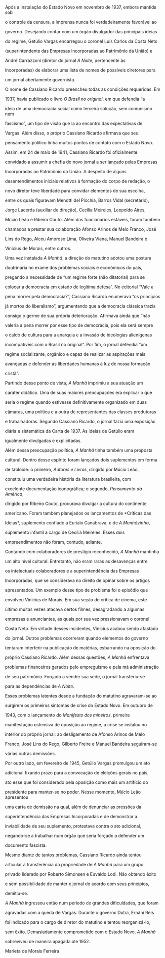 

Após a instalação do Estado Novo em novembro de 1937, embora mantida sob

o controle da censura, a imprensa nunca foi verdadeiramente favorável ao

governo. Desejando contar com um órgão divulgador das principais ideias

do regime, Getúlio Vargas encarregou o coronel Luís Carlos da Costa Neto

(superintendente das Empresas Incorporadas ao Patrimônio da União) e

André Carrazzoni (diretor do jornal *A Noite*, pertencente às

Incorporadas) de elaborar uma lista de nomes de possíveis diretores para

um jornal abertamente governista.



O nome de Cassiano Ricardo preencheu todas as condições requeridas. Em

1937, havia publicado o livro *O Brasil no original*, em que defendia “a

ideia de uma democracia social como terceira solução, sem comunismo nem

fascismo”, um tipo de visão que ia ao encontro das expectativas de

Vargas. Além disso, o próprio Cassiano Ricardo afirmava que seu

pensamento político tinha muitos pontos de contato com o Estado Novo.



Assim, em 24 de maio de 1941, Cassiano Ricardo foi oficialmente

convidado a assumir a chefia do novo jornal a ser lançado pelas Empresas

Incorporadas ao Patrimônio da União. A despeito de alguns

desentendimentos iniciais relativos à formação do corpo de redação, o

novo diretor teve liberdade para convidar elementos de sua escolha,

entre os quais figuravam Menotti del Picchia, Barros Vidal (secretário),

Jorge Lacerda (auxiliar de direção), Cecília Meireles, Leopoldo Aires,

Múcio Leão e Ribeiro Couto. Além dos funcionários estáveis, foram também

chamados a prestar sua colaboração Afonso Arinos de Melo Franco, José

Lins do Rego, Alceu Amoroso Lima, Oliveira Viana, Manuel Bandeira e

Vinícius de Morais, entre outros.



Uma vez instalada *A Manhã*, a direção do matutino adotou uma postura

doutrinária no exame dos problemas sociais e econômicos do país,

pregando a necessidade de “um regime forte (não ditatorial) para se

colocar a democracia em estado de legítima defesa”. No editorial “Vale a

pena morrer pela democracia?”, Cassiano Ricardo enumerava “os princípios

já mortos do liberalismo”, argumentando que a democracia clássica trazia

consigo o germe de sua própria deterioração. Afirmava ainda que “não

valeria a pena morrer por esse tipo de democracia, pois ela será sempre

o caldo de cultura para a anarquia e a invasão de ideologias alienígenas

incompatíveis com o Brasil no original”. Por fim, o jornal defendia “um

regime socializante, orgânico e capaz de realizar as aspirações mais

avançadas e defender as liberdades humanas à luz de nossa formação

cristã”.



Partindo desse ponto de vista, *A Manhã* imprimiu à sua atuação um

caráter didático. Uma de suas maiores preocupações era explicar o que

seria o regime quando estivesse definitivamente organizado em duas

câmaras, uma política e a outra de representantes das classes produtoras

e trabalhadoras. Segundo Cassiano Ricardo, o jornal fazia uma exposição

diária e sistemática da Carta de 1937. As ideias de Getúlio eram

igualmente divulgadas e explicitadas.



Além dessa preocupação política, *A Manhã* tinha também uma proposta

cultural. Dentro desse espírito foram lançados dois suplementos em forma

de tabloide: o primeiro, *Autores e Livros*, dirigido por Múcio Leão,

constituiu uma verdadeira história da literatura brasileira, com

excelente documentação iconográfica; o segundo, *Pensamento da América*,

dirigido por Ribeiro Couto, procurava divulgar a cultura do continente

americano. Foram também planejados os lançamentos de *Críticas das

Ideias*, suplemento confiado a Eurialo Canabrava, e de *A Manhãzinha*,

suplemento infantil a cargo de Cecília Meireles. Esses dois

empreendimentos não foram, contudo, adiante.



Contando com colaboradores de prestígio reconhecido, *A Manhã* mantinha

um alto nível cultural. Entretanto, não eram raras as desavenças entre

os intelectuais colaboradores e a superintendência das Empresas

Incorporadas, que se considerava no direito de opinar sobre os artigos

apresentados. Um exemplo desse tipo de problema foi o episódio que

envolveu Vinícius de Morais. Em sua seção de crítica de cinema, este

último muitas vezes atacava certos filmes, desagradando a algumas

empresas e anunciantes, as quais por sua vez pressionavam o coronel

Costa Neto. Em virtude desses incidentes, Vinícius acabou sendo afastado

do jornal. Outros problemas ocorreram quando elementos do governo

tentaram interferir na publicação de matérias, esbarrando na oposição do

próprio Cassiano Ricardo. Além dessas questões, *A Manhã* enfrentava

problemas financeiros gerados pelo empreguismo e pela má administração

de seu patrimônio. Forçado a vender sua sede, o jornal transferiu-se

para as dependências de *A Noite*.



Esses problemas latentes desde a fundação do matutino agravaram-se ao

surgirem os primeiros sintomas de crise do Estado Novo. Em outubro de

1943, com o lançamento do *Manifesto dos mineiros*, primeira

manifestação ostensiva de oposição ao regime, a crise se instalou no

interior do próprio jornal: ao desligamento de Afonso Arinos de Melo

Franco, José Lins do Rego, Gilberto Freire e Manuel Bandeira seguiram-se

várias outras demissões.



Por outro lado, em fevereiro de 1945, Getúlio Vargas promulgou um ato

adicional fixando prazo para a convocação de eleições gerais no país,

ato esse que foi considerado pela oposição como mais um artifício do

presidente para manter-se no poder. Nesse momento, Múcio Leão apresentou

uma carta de demissão na qual, além de denunciar as pressões da

superintendência das Empresas Incorporadas e de demonstrar a

inviabilidade de seu suplemento, protestava contra o ato adicional,

negando-se a trabalhar num órgão que seria forçado a defender um

documento fascista.



Mesmo diante de tantos problemas, Cassiano Ricardo ainda tentou

articular a transferência da propriedade de *A Manhã* para um grupo

privado liderado por Roberto Simonsen e Euvaldo Lodi. Não obtendo êxito

e sem possibilidade de manter o jornal de acordo com seus princípios,

demitiu-se.



*A Manhã* ingressou então num período de grandes dificuldades, que foram

agravadas com a queda de Vargas. Durante o governo Dutra, Ernâni Reis

foi indicado para o cargo de diretor do matutino e tentou reorganizá-lo,

sem êxito. Demasiadamente comprometido com o Estado Novo, *A Manhã*

sobreviveu de maneira apagada até 1952.



Marieta de Morais Ferreira



